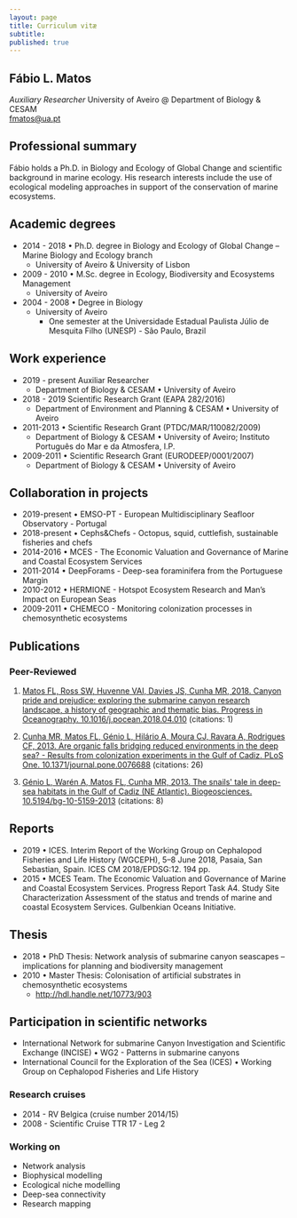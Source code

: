 ```yaml
---
layout: page
title: Curriculum vitæ
subtitle: 
published: true
---
```

## **Fábio L. Matos**  
_Auxiliary Researcher_ 
University of Aveiro @ Department of Biology & CESAM  
fmatos@ua.pt

## **Professional summary**
Fábio holds a Ph.D. in Biology and Ecology of Global Change and scientific background in marine ecology. His research interests include the use of ecological modeling approaches in support of the conservation of marine ecosystems.

## **Academic degrees**
 * 2014 - 2018	• Ph.D. degree in Biology and Ecology of Global Change – Marine Biology and Ecology branch
   + University of Aveiro & University of Lisbon
 * 2009 - 2010	• M.Sc. degree in Ecology, Biodiversity and Ecosystems Management
   + University of Aveiro 
 * 2004 - 2008	• Degree in Biology
   + University of Aveiro
     - One semester at the Universidade Estadual Paulista Júlio de Mesquita Filho (UNESP) - São Paulo, Brazil

## **Work experience**
 * 2019 - present Auxiliar Researcher
   + Department of Biology & CESAM • University of Aveiro
 * 2018 - 2019 Scientific Research Grant (EAPA 282/2016) 
   + Department of Environment and Planning & CESAM • University of Aveiro
 * 2011-2013 • Scientific Research Grant (PTDC/MAR/110082/2009)
   + Department of Biology & CESAM • University of Aveiro; Instituto Português do Mar e da Atmosfera, I.P.
 * 2009-2011 • Scientific Research Grant (EURODEEP/0001/2007) 
   + Department of Biology & CESAM • University of Aveiro
   
## **Collaboration in projects**
  + 2019-present • EMSO-PT - European Multidisciplinary Seafloor Observatory - Portugal
  + 2018-present • Cephs&Chefs - Octopus, squid, cuttlefish, sustainable fisheries and chefs
  + 2014-2016	• MCES - The Economic Valuation and Governance of Marine and Coastal Ecosystem Services
  + 2011-2014	• DeepForams - Deep-sea foraminifera from the Portuguese Margin
  + 2010-2012 • HERMIONE - Hotspot Ecosystem Research and Man’s Impact on European Seas 
  + 2009-2011 • CHEMECO - Monitoring colonization processes in chemosynthetic ecosystems

## **Publications**
### Peer-Reviewed
1.	[Matos FL, Ross SW, Huvenne VAI, Davies JS, Cunha MR, 2018. Canyon pride and prejudice: exploring the submarine canyon research landscape, a history of geographic and thematic bias. Progress in Oceanography. 10.1016/j.pocean.2018.04.010](https://www.sciencedirect.com/science/article/pii/S0079661117302744) (citations: 1)
   
2. [Cunha MR, Matos FL, Génio L, Hilário A, Moura CJ, Ravara A, Rodrigues CF, 2013. Are organic falls bridging reduced environments in the deep sea? - Results from colonization experiments in the Gulf of Cadiz. PLoS One. 10.1371/journal.pone.0076688](http://dx.doi.org/10.1371/journal.pone.0076688) (citations: 26)
   
3. [Génio L, Warén A, Matos FL, Cunha MR, 2013. The snails' tale in deep-sea habitats in the Gulf of Cadiz (NE Atlantic). Biogeosciences. 10.5194/bg-10-5159-2013](http://dx.doi.org/10.5194/bg-10-5159-2013) (citations: 8)
   
## **Reports**
 * 2019 • ICES. Interim Report of the Working Group on Cephalopod Fisheries and Life History (WGCEPH), 5–8 June 2018, Pasaia, San Sebastian, Spain. ICES CM 2018/EPDSG:12. 194 pp.
 * 2015 • MCES Team. The Economic Valuation and Governance of Marine and Coastal Ecosystem Services. Progress Report Task A4. Study Site Characterization Assessment of the status and trends of marine and coastal Ecosystem Services. Gulbenkian Oceans Initiative.

## **Thesis**
 * 2018 • PhD Thesis: Network analysis of submarine canyon seascapes – implications for planning and biodiversity management 
 * 2010 • Master Thesis: Colonisation of artificial substrates in chemosynthetic ecosystems
    + http://hdl.handle.net/10773/903

## **Participation in scientific networks**
 * International Network for submarine Canyon Investigation and Scientific Exchange (INCISE) • WG2 - Patterns in submarine canyons
 * International Council for the Exploration of the Sea (ICES) • Working Group on Cephalopod Fisheries and Life History


### **Research cruises**  
  * 2014 - RV Belgica (cruise number 2014/15)  
  * 2008 - Scientific Cruise TTR 17 - Leg 2

### **Working on**  
 * Network analysis
 * Biophysical modelling
 * Ecological niche modelling
 * Deep-sea connectivity
 * Research mapping  

